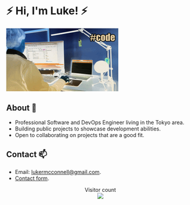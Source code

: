 # **⚡ Hi, I'm Luke! ⚡**

<picture>
 <source media="(prefers-color-scheme: dark)" srcset="/code-neg.gif">
 <source media="(prefers-color-scheme: light)" srcset="/code.gif">
 <img alt="Coding sequence" src="/code-neg.gif">
</picture>

## About 👱
- Professional Software and DevOps Engineer living in the Tokyo area.
- Building public projects to showcase development abilities. 
- Open to collaborating on projects that are a good fit.

## Contact 📫
- Email: <lukermcconnell@gmail.com>.
- [Contact form](https://lukemcconnell.net/about.html#Contact).

<p align="center"> 
  Visitor count<br>
  <img src="https://profile-counter.glitch.me/lrmcc/count.svg" />
</p>
